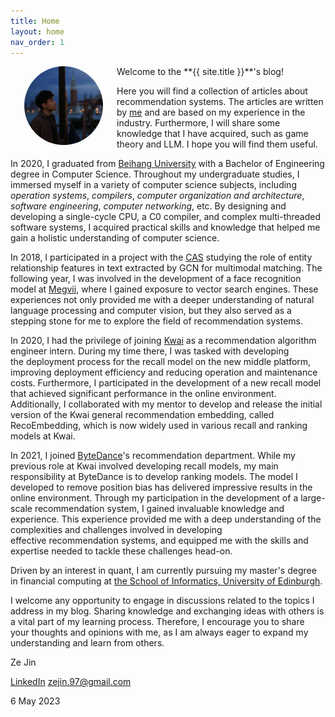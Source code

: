 ```yaml
---
title: Home
layout: home
nav_order: 1
---
```

<img style="float: left; border-radius: 50%; margin:0px 22px" src="./assets/images/portrait.jpg"  width="25%">
Welcome to the **{{ site.title }}**'s blog!

Here you will find a collection of articles about recommendation systems. The articles are written by [me](https://www.linkedin.com/in/ze-jin-7219531b2/) and are based on my experience in the industry. Furthermore, I will share some knowledge that I have acquired, such as game theory and LLM. I hope you will find them useful.

In 2020, I graduated from [Beihang University](https://ev.buaa.edu.cn/) with a Bachelor of Engineering degree in Computer Science. Throughout my undergraduate studies, I immersed myself in a variety of computer science subjects, including *operation systems*, *compilers*, *computer organization and architecture*, *software engineering*, *computer networking*, etc. By designing and developing a single-cycle CPU, a C0 compiler, and complex multi-threaded software systems, I acquired practical skills and knowledge that helped me gain a holistic understanding of computer science.

In 2018, I participated in a project with the [CAS](https://english.cas.cn/) studying the role of entity relationship features in text extracted by GCN for multimodal matching. The following year, I was involved in the development of a face recognition model at [Megvii](https://en.megvii.com/), where I gained exposure to vector search engines. These experiences not only provided me with a deeper understanding of natural language processing and computer vision, but they also served as a stepping stone for me to explore the field of recommendation systems.

In 2020, I had the privilege of joining [Kwai](https://www.kwai.com/) as a recommendation algorithm engineer intern. During my time there, I was tasked with developing the deployment process for the recall model on the new middle platform, improving deployment efficiency and reducing operation and maintenance costs.  Furthermore, I participated in the development of a new recall model that achieved significant performance in the online environment. Additionally, I collaborated with my mentor to develop and release the initial version of the Kwai general recommendation embedding, called RecoEmbedding, which is now widely used in various recall and ranking models at Kwai.

In 2021, I joined [ByteDance](https://www.bytedance.com/en/)'s recommendation department. While my previous role at Kwai involved developing recall models, my main responsibility at ByteDance is to develop ranking models. The model I developed to remove position bias has delivered impressive results in the online environment. Through my participation in the development of a large-scale recommendation system, I gained invaluable knowledge and experience. This experience provided me with a deep understanding of the complexities and challenges involved in developing effective recommendation systems, and equipped me with the skills and expertise needed to tackle these challenges head-on.

Driven by an interest in quant, I am currently pursuing my master's degree in financial computing at [the School of Informatics, University of Edinburgh](https://www.ed.ac.uk/informatics).

I welcome any opportunity to engage in discussions related to the topics I address in my blog. Sharing knowledge and exchanging ideas with others is a vital part of my learning process. Therefore, I encourage you to share your thoughts and opinions with me, as I am always eager to expand my understanding and learn from others.

Ze Jin

[LinkedIn](https://www.linkedin.com/in/ze-jin-7219531b2/) zejin.97@gmail.com 

6 May 2023


